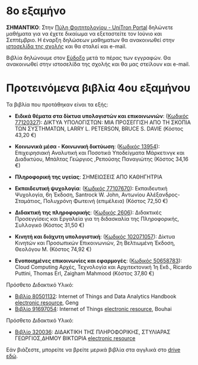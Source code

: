 # 8ο εξαμήνο

**ΣΗΜΑΝΤΙΚΟ**: Στην [Πύλη Φοιτητολογίου - UniTron Portal](https://sis-portal.uom.gr) δηλώνετε μαθήματα για να έχετε δικαίωμα να εξεταστείτε τον Ιούνιο και Σεπτέμβριο. Η έναρξη δηλώσεων μαθηματων θα ανακοινωθεί στην [ιστοσελίδα της σχολής](https://www.uom.gr/dai) και θα σταλεί και e-mail.

Βιβλία δηλώνουμε στον [Εύδοξο](https://eudoxus.gr/) μετά το πέρας των εγγραφών. Θα ανακοινωθεί στην ιστοσελίδα της σχολής και θα μας στείλουν και e-mail.

# Προτεινόμενα βιβλία 4ου εξαμήνου

Τα βιβλία που προτάθηκαν είναι τα εξής:

* **Ειδικά θέματα στα δίκτυα υπολογιστών και επικοινωνιών**:  ([Κωδικός 77120327](https://service.eudoxus.gr/search/#a/id:13954/0)): ΔΙΚΤΥΑ ΥΠΟΛΟΓΙΣΤΩΝ: ΜΙΑ ΠΡΟΣΕΓΓΙΣΗ ΑΠΟ ΤΗ ΣΚΟΠΙΑ ΤΩΝ ΣΥΣΤΗΜΑΤΩΝ, LARRY L. PETERSON, BRUCE S. DAVIE (Κόστος 43,20 €)

* **Κοινωνικά μέσα - Κοινωνική δικτύωση**:  ([Κωδικός 13954](https://service.eudoxus.gr/search/#a/id:77120327/0)): Επιχειρησιακή Αναλυτική και Ποσοτικά Υποδείγματα Μάρκετινγκ και Διαδικτύου, Μπάλτας Γεώργιος ,Ρεπούσης Παναγιώτης (Κόστος 34,16 €)

* **Πληροφορική της υγείας**: ΣΗΜΕΙΩΣΕΙΣ ΑΠΟ ΚΑΘΗΓΗΤΡΙΑ

* **Εκπαιδευτική ψυχολογία**: ([Κωδικός 77107670](https://service.eudoxus.gr/search/#a/id:77107670/0)): Εκπαιδευτική Ψυχολογία, 6η Έκδοση, Santrock W. John, Αντωνίου Αλέξανδρος-Σταμάτιος, Πολυχρόνη Φωτεινή (επιμέλεια) (Κόστος 72,50 €)

* **Διδακτική της πληροφορικής**: ([Κωδικός 2606](https://service.eudoxus.gr/search/#a/id:2606/0)): Διδακτικές Προσεγγίσεις και Εργαλεία για τη διδασκαλία της Πληροφορικής, Συλλογικό (Κόστος 31,50 €)

* **Κινητή και διάχυτη υπολογιστική**:  ([Κωδικός 102071057](https://service.eudoxus.gr/search/#a/id:102071057/0)): Δίκτυα Κινητών και Προσωπικών Επικοινωνιών, 2η Βελτιωμένη Έκδοση, Θεολόγου Μ. (Κόστος 74,92 €)

* **Ενοποιημένες επικοινωνίες και εφαρμογές**:  ([Κωδικός 50658783](https://service.eudoxus.gr/search/#a/id:50658783/0)): Cloud Computing Αρχές, Τεχνολογία και Αρχιτεκτονική 1η Εκδ., Ricardo Puttini, Thomas Erl, Zaigham Mahmood (Κόστος 37,80 €)

Πρόσθετο Διδακτικό Υλικό:

- [Βιβλίο 80501132](https://service.eudoxus.gr/search/#a/id:80501132/0): Internet of Things and Data Analytics Handbook [electronic resource](https://onlinelibrary.wiley.com/doi/book/10.1002/9781119173601), Geng  
- [Βιβλίο 91697054](https://service.eudoxus.gr/search/#a/id:91697054/0): Internet of Things [electronic resource](https://onlinelibrary.wiley.com/doi/book/10.1002/9781119427391), Bouhai

Πρόσθετο Διδακτικό Υλικό:

- [Βιβλίο 320036](https://service.eudoxus.gr/search/#a/id:320036/0): ΔΙΔΑΚΤΙΚΗ ΤΗΣ ΠΛΗΡΟΦΟΡΙΚΗΣ, ΣΤΥΛΙΑΡΑΣ ΓΕΩΡΓΙΟΣ,ΔΗΜΟΥ ΒΙΚΤΩΡΙΑ [electronic resource](https://repository.kallipos.gr/handle/11419/722)

Εάν βιάζεστε, μπορείτε να βρείτε μερικά βιβλία στα αγγλικά στο [drive εδώ](http://tiny.cc/evdo3os).
